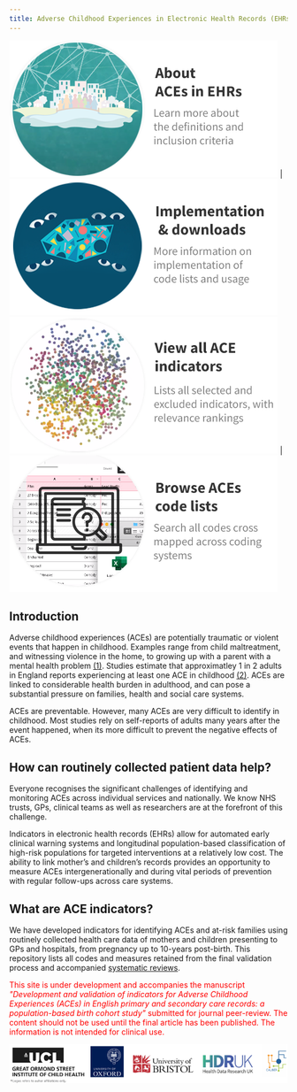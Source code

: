 ```yaml
---
title: Adverse Childhood Experiences in Electronic Health Records (EHRs)
---
```

[![](https://raw.githubusercontent.com/shabeer-syed/ACEs/main/Introduction%20aces%20net.png)](https://shabeer-syed.github.io/ACEs/about) | [![](https://raw.githubusercontent.com/shabeer-syed/ACEs/main/implement%20indicators%20home.png)](https://shabeer-syed.github.io/ACEs/implement)
[![](https://raw.githubusercontent.com/shabeer-syed/ACEs/main/home%20view%20indicators.png)](https://shabeer-syed.github.io/ACEs/Indicators) | [![](https://raw.githubusercontent.com/shabeer-syed/ACEs/main/code%20lists.png)](https://shabeer-syed.github.io/ACEs/codelist)

## Introduction
Adverse childhood experiences (ACEs) are potentially traumatic or violent events that happen in childhood. Examples range from child maltreatment, and witnessing violence in the home, to growing up with a parent with a mental health problem [(1)](https://www.cdc.gov/violenceprevention/aces/fastfact.html). Studies estimate that approximatley 1 in 2 adults in England reports experiencing at least one ACE in childhood [(2)](https://bmcmedicine.biomedcentral.com/articles/10.1186/1741-7015-12-72). ACEs are linked to considerable health burden in adulthood, and can pose a substantial pressure on families, health and social care systems.

ACEs are preventable. However, many ACEs are very difficult to identify in childhood. Most studies rely on self-reports of adults many years after the event happened, when its more difficult to prevent the negative effects of ACEs.

## How can routinely collected patient data help?
Everyone recognises the  significant challenges of identifying and monitoring ACEs across individual services and nationally.
We know NHS trusts, GPs, clinical teams as well as researchers are at the forefront of this challenge.

Indicators in electronic health records (EHRs) allow for automated early clinical warning systems and longitudinal population-based classification of high-risk populations for targeted interventions at a relatively low cost. The ability to link mother’s and children’s records provides an opportunity to measure ACEs intergenerationally and during vital periods of prevention with regular follow-ups across care systems.

## What are ACE indicators?
We have developed indicators for identifying ACEs and at-risk families using routinely collected health care data of mothers and children presenting to GPs and hospitals, from pregnancy up to 10-years post-birth. This repository lists all codes and measures retained from the final validation process and accompanied [systematic reviews](https://adc.bmj.com/content/archdischild/106/1/44.full.pdf).

<span style="color:red">This site is under development and accompanies the manuscript *"Development and validation of indicators for Adverse Childhood Experiences (ACEs) in English primary and secondary care records: a population-based birth cohort study"* submitted for journal peer-review. The content should not be used until the final article has been published. The information is not intended for clinical use.</span>

[![](https://raw.githubusercontent.com/shabeer-syed/ACEs/main/Logo%20intro%20disclaimer.png)](https://www.ucl.ac.uk/children-policy-research/research)
